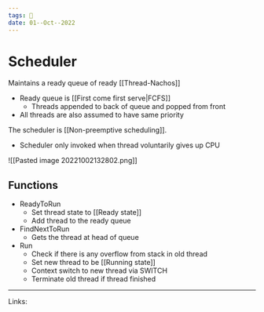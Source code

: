 ```yaml
---
tags: 🌱
date: 01--Oct--2022
---
```


# Scheduler

Maintains a ready queue of ready [[Thread-Nachos]]
- Ready queue is [[First come first serve|FCFS]]
    - Threads appended to back of queue and popped from front
- All threads are also assumed to have same priority

The scheduler is [[Non-preemptive scheduling]].
- Scheduler only invoked when thread voluntarily gives up CPU

![[Pasted image 20221002132802.png]]

## Functions
- ReadyToRun
    - Set thread state to [[Ready state]]
    - Add thread to the ready queue
- FindNextToRun
    - Gets the thread at head of queue
- Run
    - Check if there is any overflow from stack in old thread
    - Set new thread to be [[Running state]]
    - Context switch to new thread via SWITCH
    - Terminate old thread if thread finished

---
Links: 